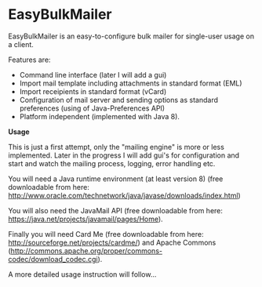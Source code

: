 # EasyBulkMailer

EasyBulkMailer is an easy-to-configure bulk mailer for single-user usage on a client.

Features are:

- Command line interface (later I will add a gui)
- Import mail template including attachments in standard format (EML)
- Import receipients in standard format (vCard)
- Configuration of mail server and sending options as standard preferences (using of Java-Preferences API)
- Platform independent (implemented with Java 8).

**Usage**

This is just a first attempt, only the "mailing engine" is more or less implemented. Later in the progress I will add gui's
for configuration and start and watch the mailing process, logging, error handling etc.

You will need a Java runtime environment (at least version 8) (free downloadable from here: http://www.oracle.com/technetwork/java/javase/downloads/index.html)

You will also need the JavaMail API (free downloadable from here: https://java.net/projects/javamail/pages/Home).

Finally you will need Card Me (free downloadable from here: http://sourceforge.net/projects/cardme/) and Apache Commons (http://commons.apache.org/proper/commons-codec/download_codec.cgi).

A more detailed usage instruction will follow...
